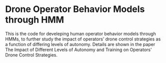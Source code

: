 # Drone Operator Behavior Models through HMM
This is the code for develeping human operator behavior models through HMMs, to further study the impact of operators’ drone control strategies as a function of differing levels of autonomy. Details are shown in the paper The Impact of Different Levels of Autonomy and Training on Operators’ Drone Control Strategies.